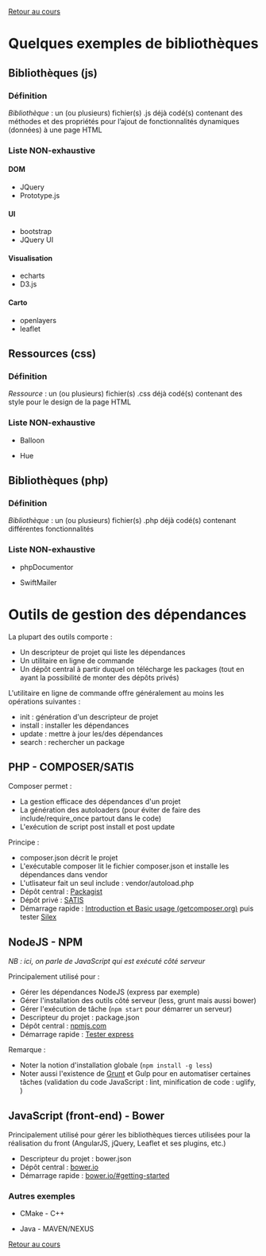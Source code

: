 [Retour au cours](../cours.md)

# Quelques exemples de bibliothèques

## Bibliothèques (js)

### Définition

_Bibliothèque_ : un (ou plusieurs) fichier(s) .js déjà codé(s) contenant des méthodes et des propriétés pour l’ajout de fonctionnalités dynamiques (données) à une page HTML

### Liste NON-exhaustive

#### DOM

* JQuery
* Prototype.js

#### UI

* bootstrap
* JQuery UI

#### Visualisation

* echarts
* D3.js

#### Carto

* openlayers
* leaflet

## Ressources (css)

### Définition

_Ressource_ : un (ou plusieurs) fichier(s) .css déjà codé(s) contenant des style pour le design de la page HTML

### Liste NON-exhaustive

* Balloon

* Hue

## Bibliothèques (php)

### Définition

_Bibliothèque_ : un (ou plusieurs) fichier(s) .php déjà codé(s) contenant différentes fonctionnalités

### Liste NON-exhaustive

* phpDocumentor

* SwiftMailer

# Outils de gestion des dépendances

La plupart des outils comporte :

* Un descripteur de projet qui liste les dépendances
* Un utilitaire en ligne de commande
* Un dépôt central à partir duquel on télécharge les packages (tout en ayant la possibilité de monter des dépôts privés)

L'utilitaire en ligne de commande offre généralement au moins les opérations suivantes :

* init : génération d'un descripteur de projet
* install : installer les dépendances
* update : mettre à jour les/des dépendances
* search : rechercher un package

## PHP - COMPOSER/SATIS

Composer permet :

* La gestion efficace des dépendances d'un projet
* La génération des autoloaders (pour éviter de faire des include/require_once partout dans le code)
* L'exécution de script post install et post update

Principe :

* composer.json décrit le projet
* L'exécutable composer lit le fichier composer.json et installe les dépendances dans vendor
* L'utlisateur fait un seul include : vendor/autoload.php
* Dépôt central : [Packagist](https://packagist.org/)
* Dépôt privé : [SATIS](https://github.com/composer/satis)
* Démarrage rapide : [Introduction et Basic usage (getcomposer.org)](https://getcomposer.org/doc/00-intro.md) puis tester [Silex](http://silex.sensiolabs.org/)

## NodeJS - NPM

_NB : ici, on parle de JavaScript qui est exécuté côté serveur_

Principalement utilisé pour :

* Gérer les dépendances NodeJS (express par exemple)
* Gérer l'installation des outils côté serveur (less, grunt mais aussi bower)
* Gérer l'exécution de tâche (`npm start` pour démarrer un serveur)
* Descripteur du projet : package.json
* Dépôt central : [npmjs.com](https://www.npmjs.com/)
* Démarrage rapide : [Tester express](https://www.npmjs.com/package/express)

Remarque :

* Noter la notion d'installation globale (`npm install -g less`)
* Noter aussi l'existence de [Grunt](http://gruntjs.com/getting-started) et Gulp pour en automatiser certaines
tâches (validation du code JavaScript : lint, minification de code : uglify, )

## JavaScript (front-end) - Bower

Principalement utilisé pour gérer les bibliothèques tierces utilisées pour la réalisation du front (AngularJS, jQuery, Leaflet et ses plugins, etc.)

* Descripteur du projet : bower.json
* Dépôt central : [bower.io](http://bower.io/search/)
* Démarrage rapide : [bower.io/#getting-started](http://bower.io/#getting-started)

### Autres exemples

* CMake - C++

* Java - MAVEN/NEXUS

[Retour au cours](../cours.md)
